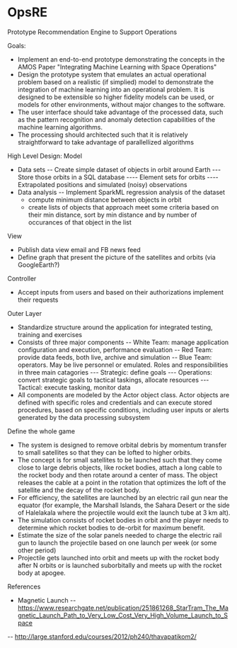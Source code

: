 # OpsRE
Prototype Recommendation Engine to Support Operations

Goals:
- Implement an end-to-end prototype demonstrating the concepts in the AMOS Paper "Integrating Machine Learning with Space Operations"
- Design the prototype system that emulates an actual operational problem based on a realistic (if simplied) model to demonstrate the integration of machine learning into an operational problem.  It is designed to be extensible so higher fidelity models can be used, or models for other environments, without major changes to the software.
- The user interface should take advantage of the processed data, such as the pattern recognition and anomaly detection capabilities of the machine learning algorithms.
- The processing should architected such that it is relatively straightforward to take advantage of parallellized algorithms

High Level Design:
Model
- Data sets
-- Create simple dataset of objects in orbit around Earth
--- Store those orbits in a SQL database
---- Element sets for orbits
---- Extrapolated positions and simulated (noisy) observations
- Data analysis
-- Implement SparkML regression analysis of the dataset
  - compute minimum distance between objects in orbit
  - create lists of objects that approach meet some criteria based on their min distance, sort by min distance and by number of occurances of that object in the list

View
- Publish data view email and FB news feed
- Define graph that present the picture of the satellites and orbits (via GoogleEarth?) 

Controller
- Accept inputs from users and based on their authorizations implement their requests

Outer Layer
- Standardize structure around the application for integrated testing, training and exercises
- Consists of three major components
-- White Team: manage application configuration and execution, performance evaluation
-- Red Team: provide data feeds, both live, archive and simulation
-- Blue Team: operators.  May be live personnel or emulated.  Roles and responsibilities in three main catagories
--- Strategic: define goals
--- Operations: convert strategic goals to tactical taskings, allocate resources
--- Tactical: execute tasking, monitor data
- All components are modeled by the Actor object class.  Actor objects are defined with specific roles and credentials and can execute stored procedures, based on specific conditions, including user inputs or alerts generated by the data processing subsystem

Define the whole game
- The system is designed to remove orbital debris by momentum transfer to small satellites so that they can be lofted to higher orbits.
- The concept is for small satellites to be launched such that they come close to large debris objects, like rocket bodies, attach a long cable to the rocket body and then rotate around a center of mass.  The object releases the cable at a point in the rotation that optimizes the loft of the satellite and the decay of the rocket body.
- For efficiency, the satellites are launched by an electric rail gun near the equator (for example, the Marshall Islands, the Sahara Desert or the side of Halelakala where the projectile would exit the launch tube at 3 km alt).  
- The simulation consists of rocket bodies in orbit and the player needs to determine which rocket bodies to de-orbit for maximum benefit. 
- Estimate the size of the solar panels needed to charge the electric rail gun to launch the projectile based on one launch per week (or some other period)
- Projectile gets launched into orbit and meets up with the rocket body after N orbits or is launched suborbitally and meets up with the rocket body at apogee. 

References
- Magnetic Launch
--https://www.researchgate.net/publication/251861268_StarTram_The_Magnetic_Launch_Path_to_Very_Low_Cost_Very_High_Volume_Launch_to_Space

-- http://large.stanford.edu/courses/2012/ph240/thavapatikom2/



